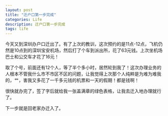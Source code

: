 ```yaml
---
layout: post
title: "迁户口第一步完成"
categories: Life
description: 迁户口第一步完成
tags: life
---
```

今天又到深圳办户口迁出了。有了上次的教训，这次预约的是11点-12点，飞机仍然是10点到的深圳宝安机场，然后打了个车到派出所，花了63元钱。上次坐机场巴士和公交车才花了16元！

取了个号，前面还有12个人，等了半个多小时，居然轮到我了！这次办理业务的人根本不管我什么市不市区不区的问题，让我觉得上次那个人纯粹是为难为难我的，艹，害我又多花了一千多元钱的机票和一天的假期！都是钱啊！

很快就办完了，签了字后就给我一张盖满章的绿色表格，让我去迁入地办理就行了。

下一步就是回老家办迁入了。
